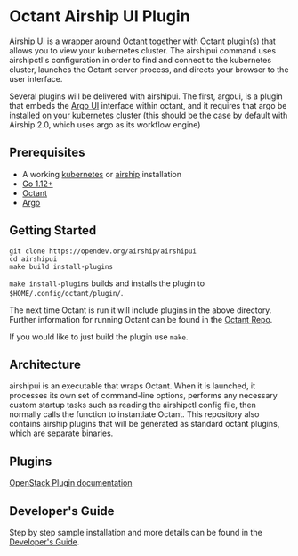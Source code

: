 # Octant Airship UI Plugin

Airship UI is a wrapper around [Octant](https://github.com/vmware/octant) together with Octant plugin(s) that allows you to view your kubernetes cluster.  The airshipui command uses airshipctl's configuration in order to find and connect to the kubernetes cluster, launches the Octant server process, and directs your browser to the user interface.

Several plugins will be delivered with airshipui. The first, argoui, is a plugin that embeds the [Argo UI](https://github.com/argoproj/argo-ui) interface within octant, and it requires that argo be installed on your kubernetes cluster (this should be the case by default with Airship 2.0, which uses argo as its workflow engine)


## Prerequisites

- A working [kubernetes](https://kubernetes.io/) or [airship](https://wiki.openstack.org/wiki/Airship) installation
- [Go 1.12+](https://golang.org/dl/)
- [Octant](https://github.com/vmware-tanzu/octant)
- [Argo](https://github.com/argoproj/argo/blob/master/README.md)


## Getting Started

```
git clone https://opendev.org/airship/airshipui
cd airshipui
make build install-plugins
```

`make install-plugins` builds and installs the plugin to
`$HOME/.config/octant/plugin/`.

The next time Octant is run it will include plugins in the above directory.
Further information for running Octant can be found in the
[Octant Repo](https://github.com/vmware/octant).

If you would like to just build the plugin use `make`.

## Architecture

airshipui is an executable that wraps Octant.  When it is launched, it processes its own set of command-line options, performs any
necessary custom startup tasks such as reading the airshipctl config file, then normally calls the function to instantiate Octant.
This repository also contains airship plugins that will be generated as standard octant plugins, which are separate binaries.

## Plugins

[OpenStack Plugin documentation](./cmd/openstack/README.md)

## Developer's Guide

Step by step sample installation and more details can be found in the [Developer's Guide](DevelopersGuide.md).